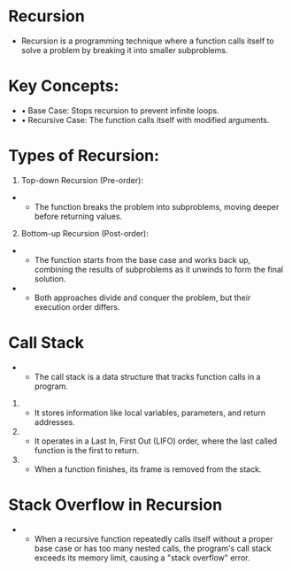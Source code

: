 # Recursion

-   Recursion is a programming technique where a function calls itself to solve a problem by breaking it into smaller subproblems.

# Key Concepts:

-   • Base Case: Stops recursion to prevent infinite loops.
-   • Recursive Case: The function calls itself with modified arguments.

# Types of Recursion:

1. Top-down Recursion (Pre-order):

-   -   The function breaks the problem into subproblems, moving deeper before returning values.

2. Bottom-up Recursion (Post-order):

-   -   The function starts from the base case and works back up, combining the results of subproblems as it unwinds to form the final solution.

-   -   Both approaches divide and conquer the problem, but their execution order differs.

# Call Stack

-   -   The call stack is a data structure that tracks function calls in a program.

1.  - It stores information like local variables, parameters, and return addresses.
2.  - It operates in a Last In, First Out (LIFO) order, where the last called function is the first to return.
3.  - When a function finishes, its frame is removed from the stack.

# Stack Overflow in Recursion

-   -   When a recursive function repeatedly calls itself without a proper base case or has too many nested calls, the program's call stack exceeds its memory limit, causing a "stack overflow" error.

